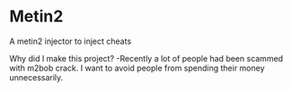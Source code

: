 # Metin2
A metin2 injector to inject cheats


Why did I make this project?
-Recently a lot of people had been scammed with m2bob crack. I want to avoid people from spending their money unnecessarily.
